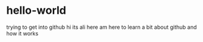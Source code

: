 # hello-world
trying to get into github
hi its ali here 
am here to learn a bit about github and how it works
